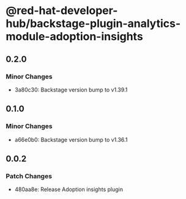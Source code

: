 # @red-hat-developer-hub/backstage-plugin-analytics-module-adoption-insights

## 0.2.0

### Minor Changes

- 3a80c30: Backstage version bump to v1.39.1

## 0.1.0

### Minor Changes

- a66e0b0: Backstage version bump to v1.36.1

## 0.0.2

### Patch Changes

- 480aa8e: Release Adoption insights plugin
